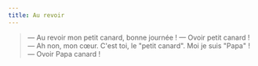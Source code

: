 ```yaml
---
title: Au revoir
---
```


> — Au revoir mon petit canard, bonne journée !
> — Ovoir petit canard !
> — Ah non, mon cœur. C'est toi, le "petit canard". Moi je suis "Papa" !
> — Ovoir Papa canard !

